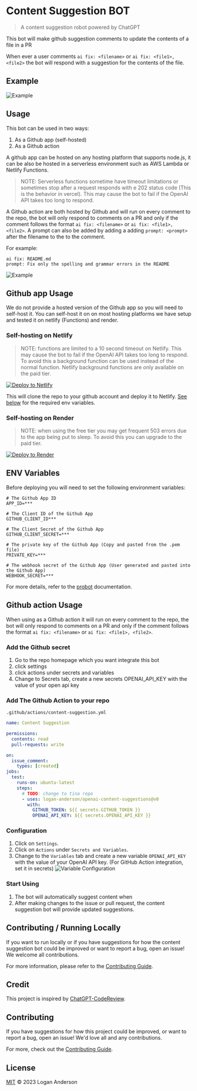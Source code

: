 # Content Suggestion BOT

> A content suggestion robot powered by ChatGPT

This bot will make github suggestion comments to update the contents of a file in a PR

When ever a user comments `ai fix: <filename>` or `ai fix: <file1>, <file2>` the bot will respond with a suggestion for the contents of the file.

## Example

![Example](http://res.cloudinary.com/forestry-demo/image/upload/v1688483462/blog-media/supercharge-markdown-blog/Screenshot_2023-07-04_at_11.03.24_AM_bfqnld.png)

## Usage

This bot can be used in two ways:

1. As a Github app (self-hosted)
2. As a Github action

A github app can be hosted on any hosting platform that supports node.js, it can be also be hosted in a serverless environment such as AWS Lambda or Netlify Functions.

> NOTE: Serverless functions sometime have timeout limitations or sometimes stop after a request responds with e 202 status code (This is the behavior in vercel). This may cause the bot to fail if the OpenAI API takes too long to respond.

A Github action are both hosted by Github and will run on every comment to the repo, the bot will only respond to comments on a PR and only if the comment follows the format `ai fix: <filename>` or `ai fix: <file1>, <file2>`. A prompt can also be added by adding a adding `prompt: <prompt>` after the filename to the to the comment.

For example:

```
ai fix: README.md
prompt: Fix only the spelling and grammar errors in the README
```

![Example](http://res.cloudinary.com/forestry-demo/image/upload/v1688736596/blog-media/supercharge-markdown-blog/Screenshot_2023-07-07_at_8.41.32_AM_xsoswd.png)

## Github app Usage

We do not provide a hosted version of the Github app so you will need to self-host it. You can self-host it on on most hosting platforms we have setup and tested it on netlify (Functions) and render.

### Self-hosting on Netlify

> NOTE: functions are limited to a 10 second timeout on Netlify. This may cause the bot to fail if the OpenAI API takes too long to respond.
> To avoid this a background function can be used instead of the normal function. Netlify background functions are only available on the paid tier.

[![Deploy to Netlify](https://www.netlify.com/img/deploy/button.svg)](https://app.netlify.com/start/deploy?repository=https://github.com/tinacms/ai-content)

This will clone the repo to your github account and deploy it to Netlify. [See below](#env-variables) for the required env variables.

### Self-hosting on Render

> NOTE: when using the free tier you may get frequent 503 errors due to the app being put to sleep. To avoid this you can upgrade to the paid tier.

[![Deploy to Render](https://render.com/images/deploy-to-render-button.svg)](https://render.com/deploy?repo=https://github.com/tinacms/ai-content)

## ENV Variables

Before deploying you will need to set the following environment variables:

```env
# The Github App ID
APP_ID=***

# The Client ID of the Github App
GITHUB_CLIENT_ID***

# The Client Secret of the Github App
GITHUB_CLIENT_SECRET=***

# The private key of the Github App (Copy and pasted from the .pem file)
PRIVATE_KEY=***

# The webhook secret of the Github App (User generated and pasted into the Github App)
WEBHOOK_SECRET=***
```

For more details, refer to the [probot](https://probot.github.io/docs/development/#manually-configuring-a-github-app) documentation.

## Github action Usage

When using as a Github action it will run on every comment to the repo, the bot will only respond to comments on a PR and only if the comment follows the format `ai fix: <filename>` or `ai fix: <file1>, <file2>`.

### Add the Github secret

1. Go to the repo homepage which you want integrate this bot
2. click settings
3. click actions under secrets and variables
4. Change to Secrets tab, create a new secrets OPENAI_API_KEY with the value of your open api key

### Add The Github Action to your repo

`.github/actions/content-suggestion.yml`

```yml
name: Content Suggestion

permissions:
  contents: read
  pull-requests: write

on:
  issue_comment:
    types: [created]
jobs:
  test:
    runs-on: ubuntu-latest
    steps:
      # TODO: change to tina repo
      - uses: logan-anderson/openai-content-suggestions@v0
        with:
          GITHUB_TOKEN: ${{ secrets.GITHUB_TOKEN }}
          OPENAI_API_KEY: ${{ secrets.OPENAI_API_KEY }}
```

### Configuration

1. Click on `Settings`.
2. Click on `Actions` under `Secrets and Variables`.
3. Change to the `Variables` tab and create a new variable `OPENAI_API_KEY` with the value of your OpenAI API key. (For GitHub Action integration, set it in secrets)
   ![Variable Configuration](./images/variable-configuration.png)

### Start Using

1. The bot will automatically suggest content when
2. After making changes to the issue or pull request, the content suggestion bot will provide updated suggestions.

## Contributing / Running Locally

If you want to run locally or if you have suggestions for how the content suggestion bot could be improved or want to report a bug, open an issue! We welcome all contributions.

For more information, please refer to the [Contributing Guide](CONTRIBUTING.md).

## Credit

This project is inspired by [ChatGPT-CodeReview](https://github.com/anc95/ChatGPT-CodeReview).

## Contributing

If you have suggestions for how this project could be improved, or want to report a bug, open an issue! We'd love all and any contributions.

For more, check out the [Contributing Guide](CONTRIBUTING.md).

## License

[MIT](LICENSE) © 2023 Logan Anderson

